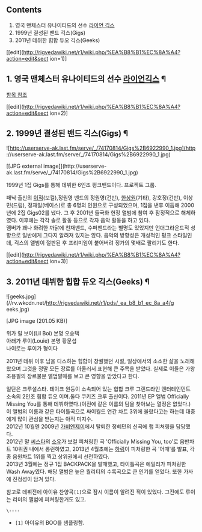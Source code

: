 ## Contents

    

1. 영국 맨체스터 유나이티드의 선수 [라이언 긱스](%EB%9D%BC%EC%9D%B4%EC%96%B8%20%EA%B8%B1%EC%8A%A4.md)
2. 1999년 결성된 밴드 긱스(Gigs) 
3. 2011년 데뷔한 힙합 듀오 긱스(Geeks) 

[[edit](http://rigvedawiki.net/r1/wiki.php/%EA%B8%B1%EC%8A%A4?action=edit&sect
ion=1)]

## 1. 영국 맨체스터 유나이티드의 선수 [라이언긱스](%EB%9D%BC%EC%9D%B4%EC%96%B8%20%EA%B8%B1%EC%8A%A4.md) ¶

[항목 참조](%EB%9D%BC%EC%9D%B4%EC%96%B8%20%EA%B8%B1%EC%8A%A4.md)

  

[[edit](http://rigvedawiki.net/r1/wiki.php/%EA%B8%B1%EC%8A%A4?action=edit&sect
ion=2)]

## 2. 1999년 결성된 밴드 긱스(Gigs) ¶

![http://userserve-ak.last.fm/serve/_/74170814/Gigs%2B6922990_1.jpg](http
://userserve-ak.last.fm/serve/_/74170814/Gigs%2B6922990_1.jpg)

[[JPG external image]](http://userserve-
ak.last.fm/serve/_/74170814/Gigs%2B6922990_1.jpg)

  

1999년 1집 Gigs를 통해 데뷔한 6인조 펑크밴드이다. 프로젝트 그룹.

  

패닉 출신의 [이적](%EC%9D%B4%EC%A0%81.md)(보컬),정원영 밴드의 정원영(건반),
[한상원](%ED%95%9C%EC%83%81%EC%9B%90.md)(기타), 강호정(건반), 이상민(드럼), 정재일(베이스)로 총
6명의 인원으로 구성되었으며, 1집을 낸후 이듬해 2000년에 2집 Gigs02를 냈다. 그 후 2001년 들국화 헌정 앨범에 참여 후
잠정적으로 해체하였다. 이후에는 각각 솔로 활동 등으로 각자 음악 활동을 하고 있다.  
멤버가 꽤나 화려한 까닭에 천재밴드, 수퍼밴드라는 별명도 있었지만 언더그라운드적 성향으로 일반에게 그다지 알려져 있지는 않다. 음악의
방향성은 개성적인 펑크 스타일인데, 긱스의 앨범이 절판된 후 프리미엄이 붙어버려 정가의 몇배로 팔리기도 한다.

  

[[edit](http://rigvedawiki.net/r1/wiki.php/%EA%B8%B1%EC%8A%A4?action=edit&sect
ion=3)]

## 3. 2011년 데뷔한 힙합 듀오 긱스(Geeks) ¶

![geeks.jpg](//rv.wkcdn.net/http://rigvedawiki.net/r1/pds/_ea_b8_b1_ec_8a_a4/g
eeks.jpg)

[JPG image (201.05 KB)]

  
위가 릴 보이(Lil Boi) 본명 오승택  
아래가 루이(Louie) 본명 황문섭  
나이로는 루이가 형이다

  

2011년 데뷔 이후 남을 디스하는 힙합이 창궐했던 시절, 일상에서의 소소한 삶을 노래해왔으며 그것을 정말 모든 장르를 아울러서 표현해 큰
주목을 받았다. 실제로 이들은 가왕 조용필의 장르불문 앨범발매를 보고 큰 영향을 받았다고 한다.

  
  

일단은 크루셜스타. 테이크 원등이 소속되어 있는 힙합 크루 그랜드라인 엔터테인먼트 소속의 2인조 힙합 듀오 이며.둘다 쿠키즈 크루 출신이다.
2011년 EP 앨범 Officially Missing You를 통해 데뷔하였다.(이전에 같은 이름의 팀을 찾아보는 열정은 없었다.) 이
앨범의 이름과 같은 타이틀곡으로 싸이월드 연간 차트 3위에 올랐다고는 하는데 대중에게 많이 관심을 받는지는 아직 미지수.  
2012년 10월엔 2009년
[가비엔제이](%EA%B0%80%EB%B9%84%EC%97%94%EC%A0%9C%EC%9D%B4.md)에서 탈퇴한 정혜민의 신곡에 랩
피쳐링을 담당했다.  
2012년 말 [씨스타](%EC%94%A8%EC%8A%A4%ED%83%80.md)의
[소유](%EC%86%8C%EC%9C%A0%28%EC%94%A8%EC%8A%A4%ED%83%80%29.md)가 보컬 피처링한 곡
'Officially Missing You, too'로 음반차트 10위권 내에서 롱런하였고, 2013년 4월초에는
[하림](%ED%95%98%EB%A6%BC.md)이 피처링한 곡 '어때'를 발표, 각종 음원차트 1위를 찍고 상위권에서 선전하였다.  
2013년 3월에는 정규 1집 BACKPACK을 발매했고, 타이틀곡은 에일리가 피처링한 Wash Away였다. 해당 앨범은 높은 퀄리티의
수록곡으로 큰 인기를 얻었다. 또한 가사에 진정성이 담겨 있다.  

참고로 데뷔전에 아이유 찬양곡`[1]`으로 잠시 이름이 알려진 적이 있었다. 그전에도 루이는 리미의 앨범에 피쳐링한거도 있고.

`\----`

  * `[1]` 아이유의 BOO를 샘플링함.


